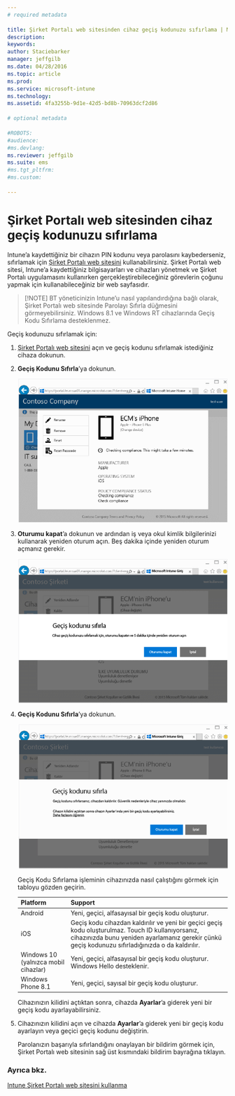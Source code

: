 ```yaml
---
# required metadata

title: Şirket Portalı web sitesinden cihaz geçiş kodunuzu sıfırlama | Microsoft Intune
description:
keywords:
author: Staciebarker
manager: jeffgilb
ms.date: 04/28/2016
ms.topic: article
ms.prod:
ms.service: microsoft-intune
ms.technology:
ms.assetid: 4fa3255b-9d1e-42d5-bd8b-70963dcf2d86

# optional metadata

#ROBOTS:
#audience:
#ms.devlang:
ms.reviewer: jeffgilb
ms.suite: ems
#ms.tgt_pltfrm:
#ms.custom:

---
```



# Şirket Portalı web sitesinden cihaz geçiş kodunuzu sıfırlama

Intune’a kaydettiğiniz bir cihazın PIN kodunu veya parolasını kaybederseniz, sıfırlamak için [Şirket Portalı web sitesini](http://portal.manage.microsoft.com) kullanabilirsiniz. Şirket Portalı web sitesi, Intune’a kaydettiğiniz bilgisayarları ve cihazları yönetmek ve Şirket Portalı uygulamasını kullanırken gerçekleştirebileceğiniz görevlerin çoğunu yapmak için kullanabileceğiniz bir web sayfasıdır.

> [!NOTE] BT yöneticinizin Intune’u nasıl yapılandırdığına bağlı olarak, Şirket Portalı web sitesinde Parolayı Sıfırla düğmesini görmeyebilirsiniz. Windows 8.1 ve Windows RT cihazlarında Geçiş Kodu Sıfırlama desteklenmez.

Geçiş kodunuzu sıfırlamak için:

1.  [Şirket Portalı web sitesini](http://portal.manage.microsoft.com) açın ve geçiş kodunu sıfırlamak istediğiniz cihaza dokunun.

2.  **Geçiş Kodunu Sıfırla**’ya dokunun.

    ![tap-passcode-to-reset](./media/iwp-1-tap-reset-passcode.png)

3.  **Oturumu kapat**’a dokunun ve ardından iş veya okul kimlik bilgilerinizi kullanarak yeniden oturum açın. Beş dakika içinde yeniden oturum açmanız gerekir.

    ![sign-out-sign-back-in](./media/iwp-2-sign-out.png)

4.  **Geçiş Kodunu Sıfırla**’ya dokunun.

    ![tap-reset-passcode](./media/iwp-3-tap-reset-passcode-after-signin.png)

    Geçiş Kodu Sıfırlama işleminin cihazınızda nasıl çalıştığını görmek için tabloyu gözden geçirin.

    |Platform|Support|
    |------------|-----------|
    |Android|Yeni, geçici, alfasayısal bir geçiş kodu oluşturur.|
    |iOS|Geçiş kodu cihazdan kaldırılır ve yeni bir geçici geçiş kodu oluşturulmaz. Touch ID kullanıyorsanız, cihazınızda bunu yeniden ayarlamanız gerekir çünkü geçiş kodunuzu sıfırladığınızda o da kaldırılır.|
    |Windows 10 (yalnızca mobil cihazlar)|Yeni, geçici, alfasayısal bir geçiş kodu oluşturur. Windows Hello desteklenir.|
    |Windows Phone 8.1|Yeni, geçici, sayısal bir geçiş kodu oluşturur.|
    Cihazınızın kilidini açtıktan sonra, cihazda **Ayarlar**’a giderek yeni bir geçiş kodu ayarlayabilirsiniz.

5.  Cihazınızın kilidini açın ve cihazda **Ayarlar**’a giderek yeni bir geçiş kodu ayarlayın veya geçici geçiş kodunu değiştirin.

    Parolanızın başarıyla sıfırlandığını onaylayan bir bildirim görmek için, Şirket Portalı web sitesinin sağ üst kısmındaki bildirim bayrağına tıklayın.

### Ayrıca bkz.
[Intune Şirket Portalı web sitesini kullanma](using-the-intune-company-portal-website.md)

<!--HONumber=May16_HO2-->



